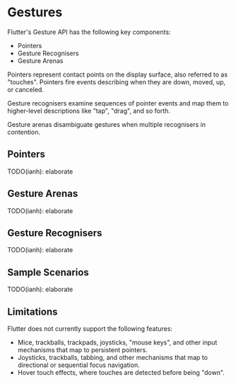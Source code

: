 Gestures
========

Flutter's Gesture API has the following key components:
* Pointers
* Gesture Recognisers
* Gesture Arenas

Pointers represent contact points on the display surface, also referred to as "touches". Pointers fire events describing when they are down, moved, up, or canceled.

Gesture recognisers examine sequences of pointer events and map them to higher-level descriptions like "tap", "drag", and so forth.

Gesture arenas disambiguate gestures when multiple recognisers in contention.

Pointers
--------

TODO(ianh): elaborate

Gesture Arenas
--------------

TODO(ianh): elaborate

Gesture Recognisers
-------------------

TODO(ianh): elaborate

Sample Scenarios
----------------

TODO(ianh): elaborate

Limitations
-----------

Flutter does not currently support the following features:
* Mice, trackballs, trackpads, joysticks, "mouse keys", and other input mechanisms that map to persistent pointers.
* Joysticks, trackballs, tabbing, and other mechanisms that map to directional or sequential focus navigation.
* Hover touch effects, where touches are detected before being "down".
